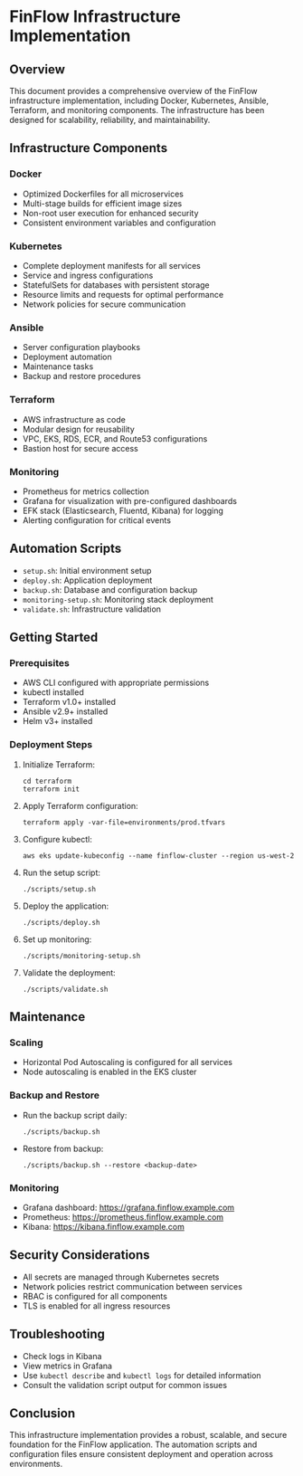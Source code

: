 # FinFlow Infrastructure Implementation

## Overview
This document provides a comprehensive overview of the FinFlow infrastructure implementation, including Docker, Kubernetes, Ansible, Terraform, and monitoring components. The infrastructure has been designed for scalability, reliability, and maintainability.

## Infrastructure Components

### Docker
- Optimized Dockerfiles for all microservices
- Multi-stage builds for efficient image sizes
- Non-root user execution for enhanced security
- Consistent environment variables and configuration

### Kubernetes
- Complete deployment manifests for all services
- Service and ingress configurations
- StatefulSets for databases with persistent storage
- Resource limits and requests for optimal performance
- Network policies for secure communication

### Ansible
- Server configuration playbooks
- Deployment automation
- Maintenance tasks
- Backup and restore procedures

### Terraform
- AWS infrastructure as code
- Modular design for reusability
- VPC, EKS, RDS, ECR, and Route53 configurations
- Bastion host for secure access

### Monitoring
- Prometheus for metrics collection
- Grafana for visualization with pre-configured dashboards
- EFK stack (Elasticsearch, Fluentd, Kibana) for logging
- Alerting configuration for critical events

## Automation Scripts
- `setup.sh`: Initial environment setup
- `deploy.sh`: Application deployment
- `backup.sh`: Database and configuration backup
- `monitoring-setup.sh`: Monitoring stack deployment
- `validate.sh`: Infrastructure validation

## Getting Started

### Prerequisites
- AWS CLI configured with appropriate permissions
- kubectl installed
- Terraform v1.0+ installed
- Ansible v2.9+ installed
- Helm v3+ installed

### Deployment Steps
1. Initialize Terraform:
   ```
   cd terraform
   terraform init
   ```

2. Apply Terraform configuration:
   ```
   terraform apply -var-file=environments/prod.tfvars
   ```

3. Configure kubectl:
   ```
   aws eks update-kubeconfig --name finflow-cluster --region us-west-2
   ```

4. Run the setup script:
   ```
   ./scripts/setup.sh
   ```

5. Deploy the application:
   ```
   ./scripts/deploy.sh
   ```

6. Set up monitoring:
   ```
   ./scripts/monitoring-setup.sh
   ```

7. Validate the deployment:
   ```
   ./scripts/validate.sh
   ```

## Maintenance

### Scaling
- Horizontal Pod Autoscaling is configured for all services
- Node autoscaling is enabled in the EKS cluster

### Backup and Restore
- Run the backup script daily:
  ```
  ./scripts/backup.sh
  ```

- Restore from backup:
  ```
  ./scripts/backup.sh --restore <backup-date>
  ```

### Monitoring
- Grafana dashboard: https://grafana.finflow.example.com
- Prometheus: https://prometheus.finflow.example.com
- Kibana: https://kibana.finflow.example.com

## Security Considerations
- All secrets are managed through Kubernetes secrets
- Network policies restrict communication between services
- RBAC is configured for all components
- TLS is enabled for all ingress resources

## Troubleshooting
- Check logs in Kibana
- View metrics in Grafana
- Use `kubectl describe` and `kubectl logs` for detailed information
- Consult the validation script output for common issues

## Conclusion
This infrastructure implementation provides a robust, scalable, and secure foundation for the FinFlow application. The automation scripts and configuration files ensure consistent deployment and operation across environments.
